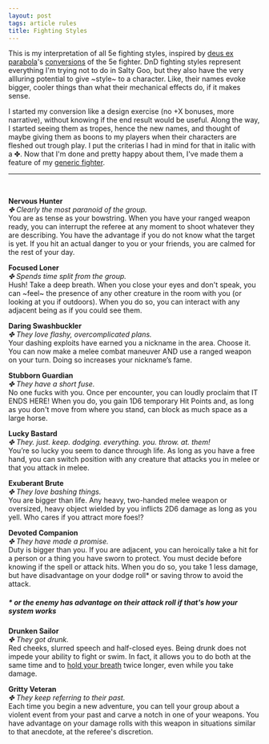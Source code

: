 ```yaml
---
layout: post
tags: article rules
title: Fighting Styles
---
```


This is my interpretation of all 5e fighting styles, inspired by [deus ex parabola](https://as-they-must.blogspot.com)'s [conversions](https://as-they-must.blogspot.com/2022/12/call-me-what-you-will-glog-classes-5e.html) of the 5e fighter. DnD fighting styles represent everything I'm trying not to do in Salty Goo, but they also have the very allluring potential to give ~style~ to a character. Like, their names evoke bigger, cooler things than what their mechanical effects do, if it makes sense.

I started my conversion like a design exercise (no +X bonuses, more narrative), without knowing if the end result would be useful. Along the way, I started seeing them as tropes, hence the new names, and thought of maybe giving them as boons to my players when their characters are fleshed out trough play. I put the criterias I had in mind for that in italic with a ✤. Now that I'm done and pretty happy about them, I've made them a feature of my [generic fighter](/class/fighter).

---
<br>

**Nervous Hunter** <br>
_✤ Clearly the most paranoid of the group._ <br>
You are as tense as your bowstring. When you have your ranged weapon ready, you can interrupt the referee at any moment to shoot whatever they are describing. You have the advantage if you do not know what the target is yet. If you hit an actual danger to you or your friends, you are calmed for the rest of your day.

**Focused Loner** <br>
_✤ Spends time split from the group._ <br>
Hush! Take a deep breath. When you close your eyes and don't speak, you can ~feel~ the presence of any other creature in the room with you (or looking at you if outdoors). When you do so, you can interact with any adjacent being as if you could see them. 

**Daring Swashbuckler** <br>
_✤ They love flashy, overcomplicated plans._ <br>
Your dashing exploits have earned you a nickname in the area. Choose it. You can now make a melee combat maneuver AND use a ranged weapon on your turn. Doing so increases your nickname’s fame.

**Stubborn Guardian** <br>
_✤ They have a short fuse._ <br>
No one fucks with you. Once per encounter, you can loudly proclaim that IT ENDS HERE! When you do, you gain 1D6 temporary Hit Points and, as long as you don't move from where you stand, can block as much space as a large horse. 

**Lucky Bastard** <br>
_✤ They. just. keep. dodging. everything. you. throw. at. them!_ <br>
You’re so lucky you seem to dance through life. As long as you have a free hand, you can switch position with any creature that attacks you in melee or that you attack in melee.

**Exuberant Brute** <br>
_✤ They love bashing things._ <br>
You are bigger than life. Any heavy, two-handed melee weapon or oversized, heavy object wielded by you inflicts 2D6 damage as long as you yell. Who cares if you attract more foes!?

**Devoted Companion** <br>
_✤ They have made a promise._ <br>
Duty is bigger than you. If you are adjacent, you can heroically take a hit for a person or a thing you have sworn to protect. You must decide before knowing if the spell or attack hits. When you do so, you take 1 less damage, but have disadvantage on your dodge roll* or saving throw to avoid the attack.

##### * or the enemy has advantage on their attack roll if that's how your system works

**Drunken Sailor** <br>
_✤ They got drunk._ <br>
Red cheeks, slurred speech and half-closed eyes. Being drunk does not impede your ability to fight or swim. In fact, it allows you to do both at the same time and to [hold your breath](/2020/11/10/extra-rules/#conditions) twice longer, even while you take damage. 

**Gritty Veteran** <br>
_✤ They keep referring to their past._ <br>
Each time you begin a new adventure, you can tell your group about a violent event from your past and carve a notch in one of your weapons. You have advantage on your damage rolls with this weapon in situations similar to that anecdote, at the referee's discretion.


